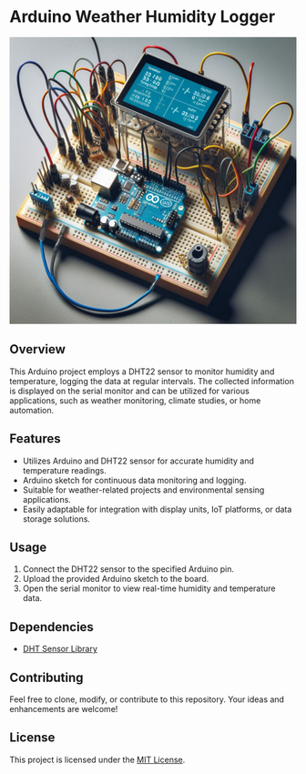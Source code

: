 # Arduino Weather Humidity Logger

![Project Image](https://github.com/niladrigithub/arduino-weather-humidity-logger/blob/main/Arduino%20Weather%20Humidity%20Logger%20Placeholder%20Image.jpeg)

## Overview

This Arduino project employs a DHT22 sensor to monitor humidity and temperature, logging the data at regular intervals. The collected information is displayed on the serial monitor and can be utilized for various applications, such as weather monitoring, climate studies, or home automation.

## Features

- Utilizes Arduino and DHT22 sensor for accurate humidity and temperature readings.
- Arduino sketch for continuous data monitoring and logging.
- Suitable for weather-related projects and environmental sensing applications.
- Easily adaptable for integration with display units, IoT platforms, or data storage solutions.

## Usage

1. Connect the DHT22 sensor to the specified Arduino pin.
2. Upload the provided Arduino sketch to the board.
3. Open the serial monitor to view real-time humidity and temperature data.

## Dependencies

- [DHT Sensor Library](https://github.com/niladrigithub/arduino-weather-humidity-logger/blob/main/dependencies.txt)

## Contributing

Feel free to clone, modify, or contribute to this repository. Your ideas and enhancements are welcome!

## License

This project is licensed under the [MIT License](https://github.com/niladrigithub/arduino-weather-humidity-logger/blob/main/LICENSE).
